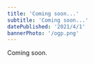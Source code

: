 ```yaml
---
title: 'Coming soon...'
subtitle: 'Coming soon...'
datePublished: '2021/4/1'
bannerPhoto: '/ogp.png'
---
```


Coming soon.
